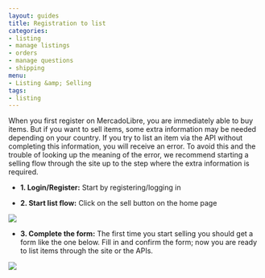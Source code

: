 ```yaml
---
layout: guides
title: Registration to list
categories: 
- listing
- manage listings
- orders
- manage questions
- shipping
menu: 
- Listing &amp; Selling
tags: 
- listing
---
```



When you first register on MercadoLibre, you are immediately able to buy items. But if you want to sell items, some extra information may be needed depending on your country. If you try to list an item via the API without completing this information, you will receive an error. To avoid this and the trouble of looking up the meaning of the error, we recommend starting a selling flow through the site up to the step where the extra information is required.


- **1. Login/Register:** Start by registering/logging in


- **2. Start list flow:** Click on the sell button on the home page


<img src="/images/list-flow-1.png">


- **3. Complete the form:** The first time you start selling you should get a form like the one below. Fill in and confirm the form; now you are ready to list items through the site or the APIs.<br>


<img src="/images/list-flow-2.png">
